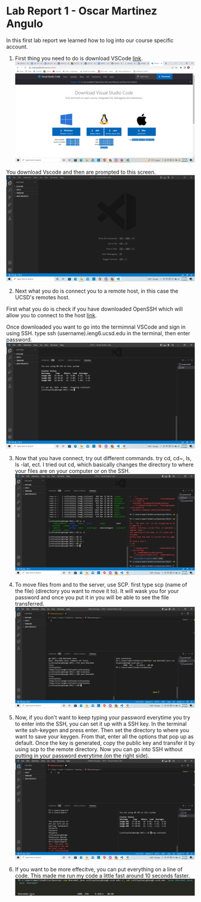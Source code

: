 # Lab Report 1 - Oscar Martinez Angulo 
In this first lab report we learned how to log into our course specific account.

1. First thing you need to do is download VSCode [link](https://code.visualstudio.com/). ![image](/images/image3.png)

You download Vscode and then are prompted to this screen.![image](/images/image4.png)

2. Next what you do is connect you to a remote host, in this case the UCSD's remotes host.

First what you do is check if you have downloaded OpenSSH which will allow you to connect to the host [link](https://docs.microsoft.com/en-us/windows-server/administration/openssh/openssh_install_firstuse). 

Once downloaded you want to go into the termimnal VSCode and sign in using SSH. type ssh (username).ieng6.ucsd.edu in the terminal, then enter password. ![image](/images/image2.png)

3. Now that you have connect, try out different commands. try cd, cd~, ls, ls -lat, ect. I tried out cd, which basically changes the directory to where your files are on your computer or on the SSH. ![image](/images/image5.png)


4. To move files from and to the server, use SCP. first type scp (name of the file) (directory you want to move it to). It will wask you for your password and once you put it in you will be able to see the file transferred. ![image](/images/image1.png)

5. Now, if you don't want to keep typing your password everytime you try to enter into the SSH, you can set it up with a SSH key. In the terminal write ssh-keygen and press enter. Then set the directory to where you want to save your keygen. From that, enter all the options that pop up as default. Once the key is generated, copy the public key and transfer it by using scp to the remote directory. Now you can go into SSH without putting in your password everytime.(on the right side). ![image](/images/image6.png)

6. If you want to be more effecitve, you can put everything on a line of code. This made me run my code a little fast around 10 seconds faster.
![image](/images/images/Screenshot%20(252).png)